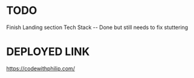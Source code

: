 # TODO
Finish Landing section
Tech Stack -- Done but still needs to fix stuttering

# DEPLOYED LINK
https://codewithphilip.com/

